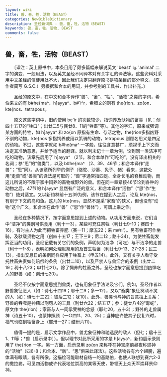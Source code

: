 ```yaml
---
layout: wiki
title: 兽，畜，牲，活物（BEAST）
categories: NewBibleDictionary
description: 圣经新词典 - 兽，畜，牲，活物（BEAST）
keywords: 兽，畜，牲，活物, BEAST
comments: false
---
```


## 兽，畜，牲，活物（BEAST）

　　〔译注：英上原书中，本条目用了颇多篇幅来解说英文 'beast' 与 'animal' 二字的演变、一般用法，以及英文圣经不同译本对有关字汇的译法等。这些资料对采用中文圣经的信徒用处不大，因此我们决定只翻译原书是项条目的部分释文，（原作者简写 G.S.C.）另根据和合本的用词，并参考别的工具书，作出补充。〕

　　圣经的原文中，在中文和合本译作“兽”、“畜”、“牲”、“活物”之类的字词，希伯来文的有 b#he{ma^、h]ayya^、b#`i^r，希腊文的则有 the{rion、zo{on、kte{nos、tetrapous。

　　原文这些字词中，旧约使用 be`ir 的次数较少，指饲养及驮物的畜类（见：创四十五17的“牲口”；出廿二5与民廿8、11的“牲畜”等）。其他的字汇，原来或强调某方面的特牲，如 h]ayya^ 和 zo{on 原指有生命、存活之物，the{rion多指凶野不驯的动物，kte{nos 多指饲养或用以策骑的动物，tetrapous 则顾名思义是四足的动物。不过，这些字就如 b#he{ma^ 一字般，往往含意甚广，须视乎上下文而决定其准确意思，并给予适当的翻译。就以利末记十一章为例，论到同一类洁净可吃的动物，该章先后用了 h]ayya^ （2节，和合本单作“可吃的”，没有译出相关的名词；参“思”的“兽类”），以及 b#he{ma^ （2、39、46节；和合本译作“走兽”；“思”同）。从该章所列举的例子（骆驼、沙番、免子、猪）看来，这数处用“走兽”或“兽类”的译法是可取的：“兽”字通常指四足、全身长毛的脊椎动物，而这儿所说的不限于家中饲养的畜物或野外的兽。但在同一章紧接46节论到各种的动物之后，47节的 h]ayya^ 显然有广泛的意义，和合本译作“活物”（“思”作“生物”）绝对适宜。又以新约林前十五39为例，该节在提到人之后，论及 kte{nos，有别于下文的鸟和鱼。这儿的 kte{nos，显然不是采“家畜”的狭义，但也没有“动物”这个广义，和合本在此作“兽”（“思”作“兽体”），可谓上乘之作。

　　圣经在多种情况下，按字面意思提到上述的动物。从功用方面来说，它们当中“洁净”的类别可供食用（利十一3），某些可充任祭牲（利廿七9-10；赛四十16），有时主人为此而把牲畜养肥（赛一11；摩五22；来 m#ri'）。另有牲畜可作坐骑，及驮载货物之用（创四十五17；王下三9；尼二12；路十34）。为使牲畜能发挥正当的功用，圣经记载有关它们的条例，声明何为洁净（可吃）与不洁净的走兽（利十一1-8），表明如何处理献祭用的及首生牲畜（利廿七9-13、27-28；民三13），指出安息日的条例同样应用于牲畜上（申五14）。此外，又有关乎人看守受托牲畜失责如何赔偿的条例（出廿二10），以及严禁人与兽淫合的条例（出廿二19；利十八23；申廿七21）。除了饲养的牲畜之外，圣经也按字面意思提到凶悍吃人的野兽（如：创卅七20）。

　　圣经不仅按字面意思提到兽类，也有用象征手法论及它们。例如，圣经作者以野兽象征恶人（如：诗七十四19；耶十二9；多一12），又以“畜类”象征冥顽不灵的人（如：诗七十三22；彼后二12；犹10）。此外，兽类也与神的旨意拉上关系：野兽的吞噬是神藉以刑罚人的工具（利廿六22；结五17；参：徒廿八4的“毒蛇”，原文作 the{rion）；家畜与人一同承受神的忿怒（耶七20，五十3）；野外的走兽属神（诗五十10），也蒙神照顾（一○四11、20、25）；当神应许使其子民复兴时，福气也临到牲畜身上（耶卅一27；结卅六11）。

　　值得一提的是，启示文学作品中，兽尤象征神和祂选民的敌人（但七；启十三1、11等；*兽〔启示录中〕）。但以理书对此所采用的字是 h]ayya^，新约启示录则用了 the{rion 一字。另一方面，启示录用 zo{on 来称呼在神宝座前昼夜称颂神的“活物”（四6-8；和合本、“新”、“思”俱采此译法）。这些活物各有六个翅膀，遍体满有眼睛，各有所像。这描绘可能取材自结一的基路伯，也使人联想到赛六2-3的撒拉弗，可见四活物或许代表地位崇高的某等天使，带领天上众天军崇拜景仰神。








